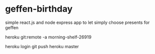 # geffen-birthday

simple react.js and node express app to let simply choose presents for geffen

heroku git:remote -a morning-shelf-26919

heroku login
git push heroku master